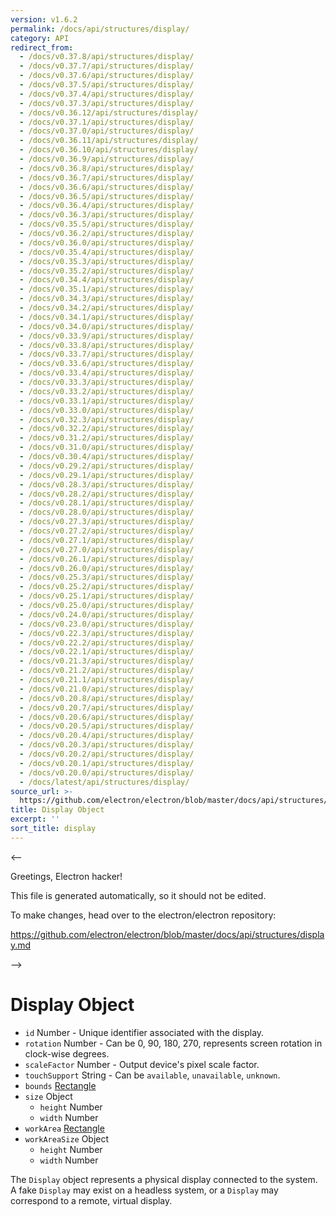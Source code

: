 ```yaml
---
version: v1.6.2
permalink: /docs/api/structures/display/
category: API
redirect_from:
  - /docs/v0.37.8/api/structures/display/
  - /docs/v0.37.7/api/structures/display/
  - /docs/v0.37.6/api/structures/display/
  - /docs/v0.37.5/api/structures/display/
  - /docs/v0.37.4/api/structures/display/
  - /docs/v0.37.3/api/structures/display/
  - /docs/v0.36.12/api/structures/display/
  - /docs/v0.37.1/api/structures/display/
  - /docs/v0.37.0/api/structures/display/
  - /docs/v0.36.11/api/structures/display/
  - /docs/v0.36.10/api/structures/display/
  - /docs/v0.36.9/api/structures/display/
  - /docs/v0.36.8/api/structures/display/
  - /docs/v0.36.7/api/structures/display/
  - /docs/v0.36.6/api/structures/display/
  - /docs/v0.36.5/api/structures/display/
  - /docs/v0.36.4/api/structures/display/
  - /docs/v0.36.3/api/structures/display/
  - /docs/v0.35.5/api/structures/display/
  - /docs/v0.36.2/api/structures/display/
  - /docs/v0.36.0/api/structures/display/
  - /docs/v0.35.4/api/structures/display/
  - /docs/v0.35.3/api/structures/display/
  - /docs/v0.35.2/api/structures/display/
  - /docs/v0.34.4/api/structures/display/
  - /docs/v0.35.1/api/structures/display/
  - /docs/v0.34.3/api/structures/display/
  - /docs/v0.34.2/api/structures/display/
  - /docs/v0.34.1/api/structures/display/
  - /docs/v0.34.0/api/structures/display/
  - /docs/v0.33.9/api/structures/display/
  - /docs/v0.33.8/api/structures/display/
  - /docs/v0.33.7/api/structures/display/
  - /docs/v0.33.6/api/structures/display/
  - /docs/v0.33.4/api/structures/display/
  - /docs/v0.33.3/api/structures/display/
  - /docs/v0.33.2/api/structures/display/
  - /docs/v0.33.1/api/structures/display/
  - /docs/v0.33.0/api/structures/display/
  - /docs/v0.32.3/api/structures/display/
  - /docs/v0.32.2/api/structures/display/
  - /docs/v0.31.2/api/structures/display/
  - /docs/v0.31.0/api/structures/display/
  - /docs/v0.30.4/api/structures/display/
  - /docs/v0.29.2/api/structures/display/
  - /docs/v0.29.1/api/structures/display/
  - /docs/v0.28.3/api/structures/display/
  - /docs/v0.28.2/api/structures/display/
  - /docs/v0.28.1/api/structures/display/
  - /docs/v0.28.0/api/structures/display/
  - /docs/v0.27.3/api/structures/display/
  - /docs/v0.27.2/api/structures/display/
  - /docs/v0.27.1/api/structures/display/
  - /docs/v0.27.0/api/structures/display/
  - /docs/v0.26.1/api/structures/display/
  - /docs/v0.26.0/api/structures/display/
  - /docs/v0.25.3/api/structures/display/
  - /docs/v0.25.2/api/structures/display/
  - /docs/v0.25.1/api/structures/display/
  - /docs/v0.25.0/api/structures/display/
  - /docs/v0.24.0/api/structures/display/
  - /docs/v0.23.0/api/structures/display/
  - /docs/v0.22.3/api/structures/display/
  - /docs/v0.22.2/api/structures/display/
  - /docs/v0.22.1/api/structures/display/
  - /docs/v0.21.3/api/structures/display/
  - /docs/v0.21.2/api/structures/display/
  - /docs/v0.21.1/api/structures/display/
  - /docs/v0.21.0/api/structures/display/
  - /docs/v0.20.8/api/structures/display/
  - /docs/v0.20.7/api/structures/display/
  - /docs/v0.20.6/api/structures/display/
  - /docs/v0.20.5/api/structures/display/
  - /docs/v0.20.4/api/structures/display/
  - /docs/v0.20.3/api/structures/display/
  - /docs/v0.20.2/api/structures/display/
  - /docs/v0.20.1/api/structures/display/
  - /docs/v0.20.0/api/structures/display/
  - /docs/latest/api/structures/display/
source_url: >-
  https://github.com/electron/electron/blob/master/docs/api/structures/display.md
title: Display Object
excerpt: ''
sort_title: display
---
```



<--

Greetings, Electron hacker!

This file is generated automatically, so it should not be edited.

To make changes, head over to the electron/electron repository:

https://github.com/electron/electron/blob/master/docs/api/structures/display.md

-->

# Display Object

*   `id` Number - Unique identifier associated with the display.
*   `rotation` Number - Can be 0, 90, 180, 270, represents screen rotation in clock-wise degrees.
*   `scaleFactor` Number - Output device's pixel scale factor.
*   `touchSupport` String - Can be `available`, `unavailable`, `unknown`.
*   `bounds` [Rectangle]({{site.baseurl}}/docs/api/structures/rectangle)
*   `size` Object
    *   `height` Number
    *   `width` Number
*   `workArea` [Rectangle]({{site.baseurl}}/docs/api/structures/rectangle)
*   `workAreaSize` Object
    *   `height` Number
    *   `width` Number

The `Display` object represents a physical display connected to the system. A fake `Display` may exist on a headless system, or a `Display` may correspond to a remote, virtual display.
